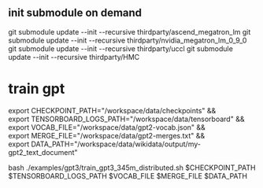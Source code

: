 
## init submodule on demand
git submodule update --init --recursive thirdparty/ascend_megatron_lm
git submodule update --init --recursive thirdparty/nvidia_megatron_lm_0_9_0
git submodule update --init --recursive thirdparty/uccl
git submodule update --init --recursive thirdparty/HMC


# train gpt
export CHECKPOINT_PATH="/workspace/data/checkpoints" && \
export TENSORBOARD_LOGS_PATH="/workspace/data/tensorboard" && \
export VOCAB_FILE="/workspace/data/gpt2-vocab.json" && \
export MERGE_FILE="/workspace/data/gpt2-merges.txt" && \
export DATA_PATH="/workspace/data/wikidata/output/my-gpt2_text_document"

bash ./examples/gpt3/train_gpt3_345m_distributed.sh $CHECKPOINT_PATH $TENSORBOARD_LOGS_PATH $VOCAB_FILE $MERGE_FILE $DATA_PATH
